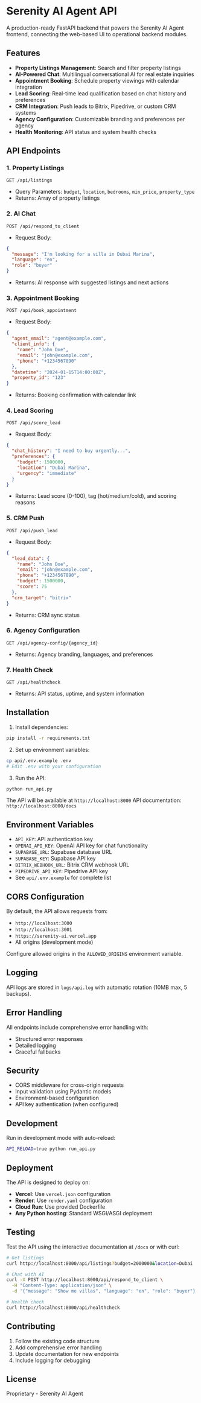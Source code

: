 # Serenity AI Agent API

A production-ready FastAPI backend that powers the Serenity AI Agent frontend, connecting the web-based UI to operational backend modules.

## Features

- **Property Listings Management**: Search and filter property listings
- **AI-Powered Chat**: Multilingual conversational AI for real estate inquiries
- **Appointment Booking**: Schedule property viewings with calendar integration
- **Lead Scoring**: Real-time lead qualification based on chat history and preferences
- **CRM Integration**: Push leads to Bitrix, Pipedrive, or custom CRM systems
- **Agency Configuration**: Customizable branding and preferences per agency
- **Health Monitoring**: API status and system health checks

## API Endpoints

### 1. Property Listings
```
GET /api/listings
```
- Query Parameters: `budget`, `location`, `bedrooms`, `min_price`, `property_type`
- Returns: Array of property listings

### 2. AI Chat
```
POST /api/respond_to_client
```
- Request Body:
```json
{
  "message": "I'm looking for a villa in Dubai Marina",
  "language": "en",
  "role": "buyer"
}
```
- Returns: AI response with suggested listings and next actions

### 3. Appointment Booking
```
POST /api/book_appointment
```
- Request Body:
```json
{
  "agent_email": "agent@example.com",
  "client_info": {
    "name": "John Doe",
    "email": "john@example.com",
    "phone": "+1234567890"
  },
  "datetime": "2024-01-15T14:00:00Z",
  "property_id": "123"
}
```
- Returns: Booking confirmation with calendar link

### 4. Lead Scoring
```
POST /api/score_lead
```
- Request Body:
```json
{
  "chat_history": "I need to buy urgently...",
  "preferences": {
    "budget": 1500000,
    "location": "Dubai Marina",
    "urgency": "immediate"
  }
}
```
- Returns: Lead score (0-100), tag (hot/medium/cold), and scoring reasons

### 5. CRM Push
```
POST /api/push_lead
```
- Request Body:
```json
{
  "lead_data": {
    "name": "John Doe",
    "email": "john@example.com",
    "phone": "+1234567890",
    "budget": 1500000,
    "score": 75
  },
  "crm_target": "bitrix"
}
```
- Returns: CRM sync status

### 6. Agency Configuration
```
GET /api/agency-config/{agency_id}
```
- Returns: Agency branding, languages, and preferences

### 7. Health Check
```
GET /api/healthcheck
```
- Returns: API status, uptime, and system information

## Installation

1. Install dependencies:
```bash
pip install -r requirements.txt
```

2. Set up environment variables:
```bash
cp api/.env.example .env
# Edit .env with your configuration
```

3. Run the API:
```bash
python run_api.py
```

The API will be available at `http://localhost:8000`
API documentation: `http://localhost:8000/docs`

## Environment Variables

- `API_KEY`: API authentication key
- `OPENAI_API_KEY`: OpenAI API key for chat functionality
- `SUPABASE_URL`: Supabase database URL
- `SUPABASE_KEY`: Supabase API key
- `BITRIX_WEBHOOK_URL`: Bitrix CRM webhook URL
- `PIPEDRIVE_API_KEY`: Pipedrive API key
- See `api/.env.example` for complete list

## CORS Configuration

By default, the API allows requests from:
- `http://localhost:3000`
- `http://localhost:3001`
- `https://serenity-ai.vercel.app`
- All origins (development mode)

Configure allowed origins in the `ALLOWED_ORIGINS` environment variable.

## Logging

API logs are stored in `logs/api.log` with automatic rotation (10MB max, 5 backups).

## Error Handling

All endpoints include comprehensive error handling with:
- Structured error responses
- Detailed logging
- Graceful fallbacks

## Security

- CORS middleware for cross-origin requests
- Input validation using Pydantic models
- Environment-based configuration
- API key authentication (when configured)

## Development

Run in development mode with auto-reload:
```bash
API_RELOAD=true python run_api.py
```

## Deployment

The API is designed to deploy on:
- **Vercel**: Use `vercel.json` configuration
- **Render**: Use `render.yaml` configuration
- **Cloud Run**: Use provided Dockerfile
- **Any Python hosting**: Standard WSGI/ASGI deployment

## Testing

Test the API using the interactive documentation at `/docs` or with curl:

```bash
# Get listings
curl http://localhost:8000/api/listings?budget=2000000&location=Dubai

# Chat with AI
curl -X POST http://localhost:8000/api/respond_to_client \
  -H "Content-Type: application/json" \
  -d '{"message": "Show me villas", "language": "en", "role": "buyer"}'

# Health check
curl http://localhost:8000/api/healthcheck
```

## Contributing

1. Follow the existing code structure
2. Add comprehensive error handling
3. Update documentation for new endpoints
4. Include logging for debugging

## License

Proprietary - Serenity AI Agent 
